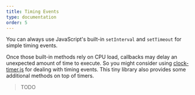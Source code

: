 ```yaml
---
title: Timing Events
type: documentation
order: 5
---
```


You can always use JavaScript's built-in `setInterval` and `setTimeout` for
simple timing events.

Once those built-in methods rely on CPU load, callbacks may delay an unexpected
amount of time to execute. So you might consider using
[clock-timer.js](https://github.com/gamestdio/clock-timer.js) for dealing with
timing events. This tiny library also provides some additional methods on top of
timers.

> TODO
